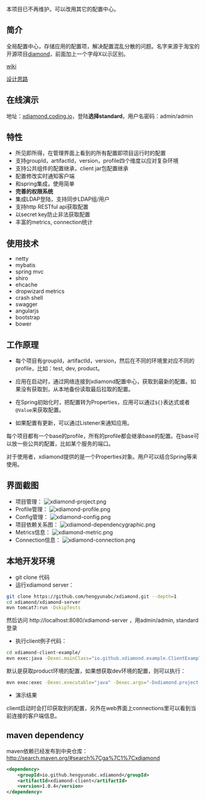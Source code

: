 
本项目已不再维护。可以改用其它的配置中心。

## 简介

全局配置中心，存储应用的配置项，解决配置混乱分散的问题。名字来源于淘宝的开源项目[diamond](http://code.taobao.org/p/diamond/src/ "")，前面加上一个字母X以示区别。

[wiki](https://github.com/hengyunabc/xdiamond/wiki "")

[设计思路](https://github.com/hengyunabc/xdiamond/wiki/%E8%AE%BE%E8%AE%A1%E6%80%9D%E8%B7%AF "")


## 在线演示
地址：[xdiamond.coding.io](http://xdiamond.coding.io/ "")，登陆**选择standard**，用户名密码：admin/admin


## 特性

* 所见即所得，在管理界面上看到的所有配置即项目运行时的配置
* 支持groupId，artifactId，version，profile四个维度以应对复杂环境
* 支持公共组件的配置继承，client jar包配置继承
* 配置修改实时通知客户端
* 和spring集成，使用简单
* **完善的权限系统**
* 集成LDAP登陆，支持同步LDAP组/用户
* 支持http RESTful api获取配置
* 以secret key防止非法获取配置
* 丰富的metrics, connection统计

## 使用技术

* netty
* mybatis
* spring mvc
* shiro
* ehcache
* dropwizard metrics
* crash shell
* swagger
* angularjs
* bootstrap
* bower


## 工作原理

* 每个项目有groupId，artifactId，version，然后在不同的环境里对应不同的profile，比如：test, dev, product。

* 应用在启动时，通过网络连接到xdiamond配置中心，获取到最新的配置。如果没有获取到，从本地备份读取最后拉取的配置。

* 在Spring初始化时，把配置转为Properties，应用可以通过````${}````表达式或者````@Value````来获取配置。

* 如果配置有更新，可以通过Listener来通知应用。

每个项目都有一个base的profile，所有的profile都会继承base的配置。在base可以放一些公共的配置，比如某个服务的端口。

对于使用者，xdiamond提供的是一个Properties对象。用户可以结合Spring等来使用。

## 界面截图
* 项目管理：
![xdiamond-project.png](img/xdiamond-project.png "")
* Profile管理：
![xdiamond-profile.png](img/xdiamond-profile.png "")
* Config管理：
![xdiamond-config.png](img/xdiamond-config.png "")
* 项目依赖关系图：
![xdiamond-dependencygraphic.png](img/xdiamond-dependencygraphic.png "")
* Metrics信息：
![xdiamond-metric.png](img/xdiamond-metric.png "")
* Connection信息：
![xdiamond-connection.png](img/xdiamond-connection.png "")

## 本地开发环境
* git clone 代码
* 运行xdiamond server：

```bash
git clone https://github.com/hengyunabc/xdiamond.git --depth=1
cd xdiamond/xdiamond-server
mvn tomcat7:run -DskipTests
```
然后访问 http://localhost:8080/xdiamond-server ，用admin/admin, standard登录

* 执行client例子代码：

```bash
cd xdiamond-client-example/
mvn exec:java -Dexec.mainClass="io.github.xdiamond.example.ClientExampleMain"
```
默认是获取product环境的配置，如果想获取dev环境的配置，则可以执行：
```bash
mvn exec:exec -Dexec.executable="java" -Dexec.args="-Dxdiamond.project.profile=dev -classpath %classpath io.github.xdiamond.example.ClientExampleMain"
```
* 演示结果

client启动时会打印获取到的配置，另外在web界面上connections里可以看到当前连接的客户端信息。

## maven dependency

maven依赖已经发布到中央仓库：http://search.maven.org/#search%7Cga%7C1%7Cxdiamond

```xml
<dependency>
    <groupId>io.github.hengyunabc.xdiamond</groupId>
    <artifactId>xdiamond-client</artifactId>
    <version>1.0.4</version>
</dependency>
```
